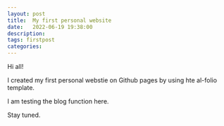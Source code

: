 ```yaml
---
layout: post
title:  My first personal website
date:   2022-06-19 19:38:00
description: 
tags: firstpost
categories: 
---
```


Hi all!

I created my first personal webstie on Github pages by using hte al-folio template. 

I am testing the blog function here.

Stay tuned.

